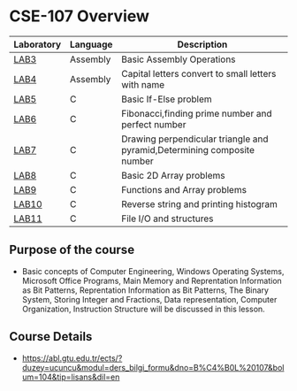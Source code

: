 # CSE-107 Overview

Laboratory  | Language | Description
------------- | ------------- | -------------
[LAB3](https://github.com/okantorun/CSE-101/tree/main/CSE101/hw1)  | Assembly | Basic Assembly Operations
[LAB4](https://github.com/okantorun/CSE-101/tree/main/CSE101/hw2)  | Assembly | Capital letters convert to small letters with name 
[LAB5](https://github.com/okantorun/CSE-101/tree/main/CSE101/hw3)  | C | Basic If-Else problem
[LAB6](https://github.com/okantorun/CSE-101/tree/main/CSE101/hw4)  | C | Fibonacci,finding prime number and perfect number
[LAB7](https://github.com/okantorun/CSE-101/tree/main/CSE101/hw1)  | C | Drawing perpendicular triangle and pyramid,Determining composite number
[LAB8](https://github.com/okantorun/CSE-101/tree/main/CSE101/hw2)  | C | Basic 2D Array problems
[LAB9](https://github.com/okantorun/CSE-101/tree/main/CSE101/hw3)  | C | Functions and Array problems
[LAB10](https://github.com/okantorun/CSE-101/tree/main/CSE101/hw4) | C | Reverse string and printing histogram
[LAB11](https://github.com/okantorun/CSE-101/tree/main/CSE101/hw4) | C | File I/O and structures


## Purpose of the course
- Basic concepts of Computer Engineering, Windows Operating Systems, Microsoft Office Programs, Main Memory and Reprentation Information as Bit Patterns, Reprentation Information as Bit Patterns, The Binary System, Storing Integer and Fractions, Data representation, Computer Organization, Instruction Structure will be discussed in this lesson.

## Course Details
- https://abl.gtu.edu.tr/ects/?duzey=ucuncu&modul=ders_bilgi_formu&dno=B%C4%B0L%20107&bolum=104&tip=lisans&dil=en
